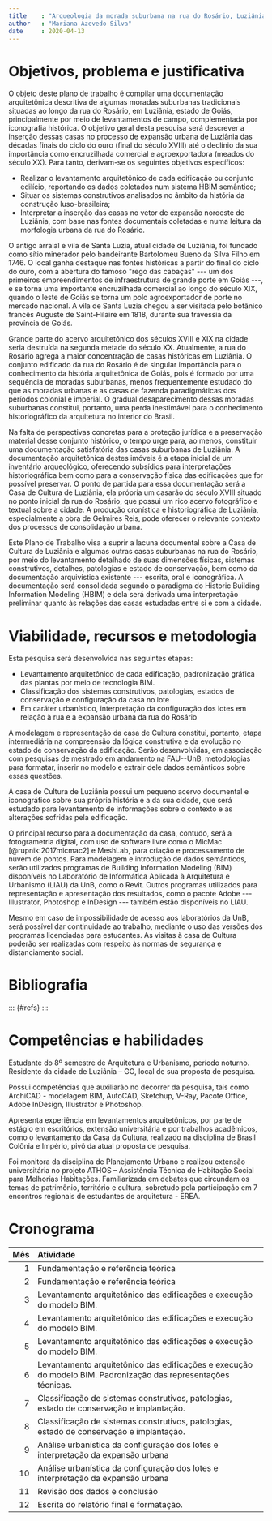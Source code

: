 ```yaml
---
title    : "Arqueologia da morada suburbana na rua do Rosário, Luziânia"
author   : "Mariana Azevedo Silva"
date     : 2020-04-13
---
```


Objetivos, problema e justificativa
===================================

O objeto deste plano de trabalho é compilar uma documentação
arquitetônica descritiva de algumas moradas suburbanas tradicionais
situadas ao longo da rua do Rosário, em Luziânia, estado de Goiás,
principalmente por meio de levantamentos de campo, complementada por
iconografia histórica. O objetivo geral desta pesquisa será descrever a
inserção dessas casas no processo de expansão urbana de Luziânia das
décadas finais do ciclo do ouro (final do século XVIII) até o declínio
da sua importância como encruzilhada comercial e agroexportadora (meados
do século XX). Para tanto, derivam-se os seguintes objetivos
específicos:

- Realizar o levantamento arquitetônico de cada edificação ou conjunto
  edilício, reportando os dados coletados num sistema HBIM semântico;
- Situar os sistemas construtivos analisados no âmbito da história da
  construção luso-brasileira;
- Interpretar a inserção das casas no vetor de expansão noroeste de
  Luziânia, com base nas fontes documentais coletadas e numa leitura da
  morfologia urbana da rua do Rosário.

O antigo arraial e vila de Santa Luzia, atual cidade de Luziânia, foi
fundado como sítio minerador pelo bandeirante Bartolomeu Bueno da Silva
Filho em 1746. O local ganha destaque nas fontes históricas a partir do
final do ciclo do ouro, com a abertura do famoso "rego das cabaças" ---
um dos primeiros empreendimentos de infraestrutura de grande porte em
Goiás ---, e se torna uma importante encruzilhada comercial ao longo do
século XIX, quando o leste de Goiás se torna um polo agroexportador de
porte no mercado nacional. A vila de Santa Luzia chegou a ser visitada
pelo botânico francês Auguste de Saint-Hilaire em 1818, durante sua
travessia da província de Goiás.

Grande parte do acervo arquitetônico dos séculos XVIII e XIX na cidade
seria destruída na segunda metade do século XX. Atualmente, a rua do
Rosário agrega a maior concentração de casas históricas em Luziânia. O
conjunto edificado da rua do Rosário é de singular importância para o
conhecimento da história arquitetônica de Goiás, pois é formado por uma
sequência de moradas suburbanas, menos frequentemente estudado do que as
moradas urbanas e as casas de fazenda paradigmáticas dos períodos
colonial e imperial. O gradual desaparecimento dessas moradas suburbanas
constitui, portanto, uma perda inestimável para o conhecimento
historiográfico da arquitetura no interior do Brasil.

Na falta de perspectivas concretas para a proteção jurídica e a
preservação material desse conjunto histórico, o tempo urge para, ao
menos, constituir uma documentação satisfatória das casas suburbanas de
Luziânia. A documentação arquitetônica destes imóveis é a etapa inicial
de um inventário arqueológico, oferecendo subsídios para interpretações
historiográfica bem como para a conservação física das edificações que
for possível preservar. O ponto de partida para essa documentação será a
Casa de Cultura de Luziânia, ela própria um casarão do século XVIII
situado no ponto inicial da rua do Rosário, que possui um rico acervo
fotográfico e textual sobre a cidade. A produção cronística e
historiográfica de Luziânia, especialmente a obra de Gelmires Reis, pode
oferecer o relevante contexto dos processos de consolidação urbana.

Este Plano de Trabalho visa a suprir a lacuna documental sobre a Casa de
Cultura de Luziânia e algumas outras casas suburbanas na rua do Rosário,
por meio do levantamento detalhado de suas dimensões físicas, sistemas
construtivos, detalhes, patologias e estado de conservação, bem como da
documentação arquivística existente --- escrita, oral e iconográfica. A
documentação será consolidada segundo o paradigma do Historic Building
Information Modeling (HBIM) e dela será derivada uma interpretação
preliminar quanto às relações das casas estudadas entre si e com a
cidade.

Viabilidade, recursos e metodologia
===================================

Esta pesquisa será desenvolvida nas seguintes etapas:

- Levantamento arquitetônico de cada edificação, padronização gráfica
  das plantas por meio de tecnologia BIM. 
- Classificação dos sistemas construtivos, patologias, estados de
  conservação e configuração da casa no lote
- Em caráter urbanístico, interpretação da configuração dos lotes em
  relação à rua e a expansão urbana da rua do Rosário

A modelagem e representação da casa de Cultura constitui, portanto,
etapa intermediária na compreensão da lógica construtiva e da evolução
no estado de conservação da edificação. Serão desenvolvidas, em
associação com pesquisas de mestrado em andamento na FAU--UnB,
metodologias para formatar, inserir no modelo e extrair dele dados
semânticos sobre essas questões.

A casa de Cultura de Luziânia possui um pequeno acervo documental e
iconográfico sobre sua própria história e a da sua cidade, que será
estudado para levantamento de informações sobre o contexto e as
alterações sofridas pela edificação.

O principal recurso para a documentação da casa, contudo, será a
fotogrametria digital, com uso de software livre como o MicMac
[@rupnik:2017micmac2] e MeshLab, para criação e processamento de nuvem
de pontos. Para modelagem e introdução de dados semânticos, serão
utilizados programas de Building Information Modeling (BIM)
disponíveis no Laboratório de Informática Aplicada à Arquitetura e
Urbanismo (LIAU) da UnB, como o Revit. Outros programas utilizados para
representação e apresentação dos resultados, como o pacote Adobe ---
Illustrator, Photoshop e InDesign --- também estão disponíveis no LIAU.

Mesmo em caso de impossibilidade de acesso aos laboratórios da UnB, será
possível dar continuidade ao trabalho, mediante o uso das versões dos
programas licenciadas para estudantes. As visitas à casa de Cultura
poderão ser realizadas com respeito às normas de segurança e
distanciamento social.

Bibliografia
============

::: {#refs}
:::

Competências e habilidades
==========================

Estudante do 8º semestre de Arquitetura e Urbanismo, período noturno.
Residente da cidade de Luziânia – GO, local de sua proposta de pesquisa.

Possui competências que auxiliarão no decorrer da pesquisa, tais como
ArchiCAD - modelagem BIM,  AutoCAD, Sketchup, V-Ray, Pacote Office,
Adobe InDesign, Illustrator e Photoshop.

Apresenta experiência em levantamentos arquitetônicos, por parte de
estágio em escritórios, extensão universitária e por trabalhos
acadêmicos, como o levantamento da Casa da Cultura, realizado na
disciplina de Brasil Colônia e Império, pivô da atual proposta de
pesquisa. 

Foi monitora da disciplina de Planejamento Urbano e realizou extensão
universitária no projeto ATHOS – Assistência Técnica de Habitação Social
para Melhorias Habitações. Familiarizada em debates que circundam os
temas de patrimônio, território e cultura, sobretudo pela participação
em 7 encontros regionais de estudantes de arquitetura - EREA.


Cronograma
==========

| Mês | Atividade                                                                                                      |
| --: | :---------------------------------                                                                             |
| 1   | Fundamentação e referência teórica                                                                             |
| 2   | Fundamentação e referência teórica                                                                             |
| 3   | Levantamento arquitetônico das edificações e execução do modelo BIM.                                           |
| 4   | Levantamento arquitetônico das edificações e execução do modelo BIM.                                           |
| 5   | Levantamento arquitetônico das edificações e execução do modelo BIM.                                           |
| 6   | Levantamento arquitetônico das edificações e execução do modelo BIM. Padronização das representações técnicas. |
| 7   | Classificação de sistemas construtivos, patologias, estado de conservação e implantação.                       |
| 8   | Classificação de sistemas construtivos, patologias, estado de conservação e implantação.                       |
| 9   | Análise urbanística da configuração dos lotes e interpretação da expansão urbana                               |
| 10  | Análise urbanística da configuração dos lotes e interpretação da expansão urbana                               |
| 11  | Revisão dos dados e conclusão                                                                                  |
| 12  | Escrita do relatório final e formatação.                                                                       |

